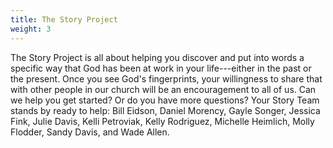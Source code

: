 ```yaml
---
title: The Story Project
weight: 3
---
```


The Story Project is all about helping you discover and put into words a specific way that God has been at work in your life---either in the past or the present. Once you see God's fingerprints, your willingness to share that with other people in our church will be an encouragement to all of us. Can we help you get started? Or do you have more questions? Your Story Team stands by ready to help: Bill Eidson, Daniel Morency, Gayle Songer, Jessica Fink, Julie Davis, Kelli Petroviak, Kelly Rodriguez, Michelle Heimlich, Molly Flodder, Sandy Davis, and Wade Allen.